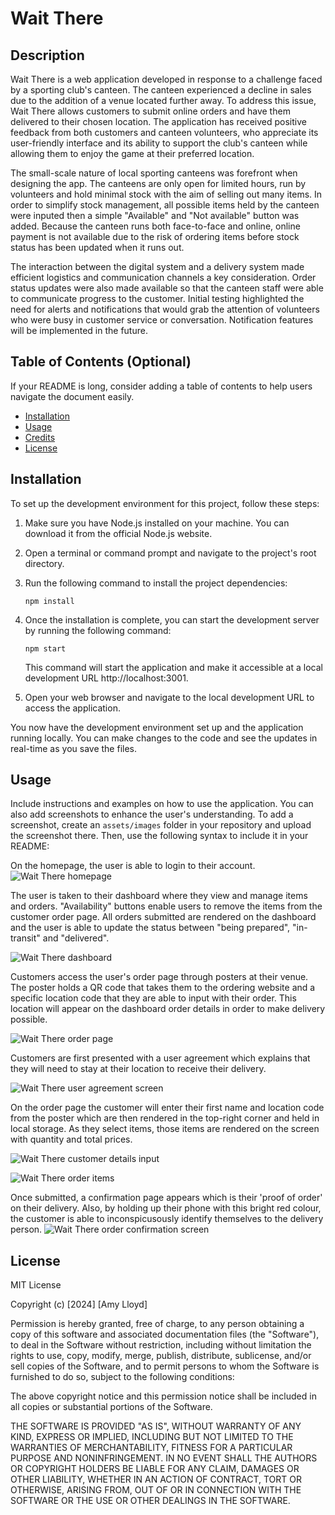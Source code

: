 # Wait There

## Description

Wait There is a web application developed in response to a challenge faced by a sporting club's canteen. The canteen experienced a decline in sales due to the addition of a venue located further away. To address this issue, Wait There allows customers to submit online orders and have them delivered to their chosen location. The application has received positive feedback from both customers and canteen volunteers, who appreciate its user-friendly interface and its ability to support the club's canteen while allowing them to enjoy the game at their preferred location.

The small-scale nature of local sporting canteens was forefront when designing the app. The canteens are only open for limited hours, run by volunteers and hold minimal stock with the aim of selling out many items. In order to simplify stock management, all possible items held by the canteen were inputed then a simple "Available" and "Not available" button was added. Because the canteen runs both face-to-face and online, online payment is not available due to the risk of ordering items before stock status has been updated when it runs out.  

The interaction between the digital system and a delivery system made efficient logistics and communication channels a key consideration. Order status updates were also made available so that the canteen staff were able to communicate progress to the customer. Initial testing highlighted the need for alerts and notifications that would grab the attention of volunteers who were busy in customer service or conversation. Notification features will be implemented in the future.  


## Table of Contents (Optional)

If your README is long, consider adding a table of contents to help users navigate the document easily.

- [Installation](#installation)
- [Usage](#usage)
- [Credits](#credits)
- [License](#license)

## Installation
To set up the development environment for this project, follow these steps:

1. Make sure you have Node.js installed on your machine. You can download it from the official Node.js website.

2. Open a terminal or command prompt and navigate to the project's root directory.

3. Run the following command to install the project dependencies:

    ```
    npm install
    ```

4. Once the installation is complete, you can start the development server by running the following command:

    ```
    npm start
    ```

    This command will start the application and make it accessible at a local development URL http://localhost:3001.

5. Open your web browser and navigate to the local development URL to access the application.

You now have the development environment set up and the application running locally. You can make changes to the code and see the updates in real-time as you save the files.

## Usage

Include instructions and examples on how to use the application. You can also add screenshots to enhance the user's understanding. To add a screenshot, create an `assets/images` folder in your repository and upload the screenshot there. Then, use the following syntax to include it in your README:

On the homepage, the user is able to login to their account.
![Wait There homepage](/public/images/homepage.png)

The user is taken to their dashboard where they view and manage items and orders. "Availability" buttons enable users to remove the items from the customer order page. All orders submitted are rendered on the dashboard and the user is able to update the status between "being prepared", "in-transit" and "delivered".

![Wait There dashboard](/public/images/dashboard.png)

Customers access the user's order page through posters at their venue. The poster holds a QR code that takes them to the ordering website and a specific location code that they are able to input with their order. This location will appear on the dashboard order details in order to make delivery possible. 

![Wait There order page](/public/images/order_page.png)

Customers are first presented with a user agreement which explains that they will need to stay at their location to receive their delivery.

![Wait There user agreement screen](/public/images/order_page.png)

On the order page the customer will enter their first name and location code from the poster which are then rendered in the top-right corner and held in local storage. As they select items, those items are rendered on the screen with quantity and total prices. 

![Wait There customer details input](/public/images/order_customer_details.png)

![Wait There order items](/public/images/order_listed_items.png)

Once submitted, a confirmation page appears which is their 'proof of order' on their delivery. Also, by holding up their phone with this bright red colour, the customer is able to inconspicusously identify themselves to the delivery person. 
![Wait There order confirmation screen](/public/images/order_confirmation.png)

## License

MIT License

Copyright (c) [2024] [Amy Lloyd]

Permission is hereby granted, free of charge, to any person obtaining a copy
of this software and associated documentation files (the "Software"), to deal
in the Software without restriction, including without limitation the rights
to use, copy, modify, merge, publish, distribute, sublicense, and/or sell
copies of the Software, and to permit persons to whom the Software is
furnished to do so, subject to the following conditions:

The above copyright notice and this permission notice shall be included in all
copies or substantial portions of the Software.

THE SOFTWARE IS PROVIDED "AS IS", WITHOUT WARRANTY OF ANY KIND, EXPRESS OR
IMPLIED, INCLUDING BUT NOT LIMITED TO THE WARRANTIES OF MERCHANTABILITY,
FITNESS FOR A PARTICULAR PURPOSE AND NONINFRINGEMENT. IN NO EVENT SHALL THE
AUTHORS OR COPYRIGHT HOLDERS BE LIABLE FOR ANY CLAIM, DAMAGES OR OTHER
LIABILITY, WHETHER IN AN ACTION OF CONTRACT, TORT OR OTHERWISE, ARISING FROM,
OUT OF OR IN CONNECTION WITH THE SOFTWARE OR THE USE OR OTHER DEALINGS IN THE
SOFTWARE.

